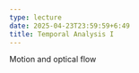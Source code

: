 ```yaml
---
type: lecture
date: 2025-04-23T23:59:59+6:49
title: Temporal Analysis I
---
```

Motion and optical flow
